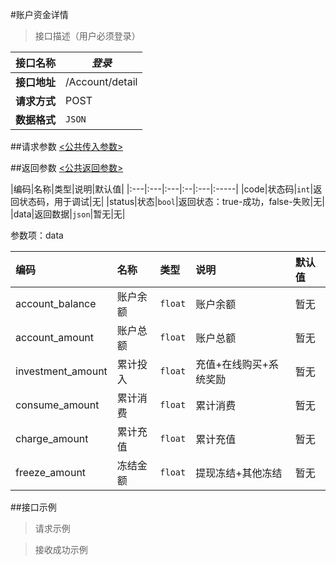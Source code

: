 #账户资金详情

>接口描述（用户必须登录）

| 接口名称 | *登录* |
|----------|--------|
|**接口地址**|/Account/detail|
|**请求方式**|POST|
|**数据格式**|<code>JSON</code>|

##请求参数
[<公共传入参数>](../README.md)  

##返回参数
[<公共返回参数>](../README.md)

|编码|名称|类型|说明|默认值|
|:---|:---|:---|:--|:---|:-----|
|code|状态码|<code>int</code>|返回状态码，用于调试|无|
|status|状态|<code>bool</code>|返回状态：true-成功，false-失败|无|
|data|返回数据|<code>json</code>|暂无|无|

参数项：data

|编码 |名称|类型|说明|默认值|
|:----|:---|:---|:---|:-----|
|account_balance|账户余额|<code>float</code>|账户余额|暂无|
|account_amount|账户总额|<code>float</code>|账户总额|暂无|
|investment_amount|累计投入|<code>float</code>|充值+在线购买+系统奖励|暂无|
|consume_amount|累计消费|<code>float</code>|累计消费|暂无|
|charge_amount|累计充值|<code>float</code>|累计充值|暂无|
|freeze_amount|冻结金额|<code>float</code>|提现冻结+其他冻结|暂无|

##接口示例

>请求示例



>接收成功示例
